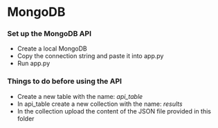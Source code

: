 # MongoDB
### Set up the MongoDB API
- Create a local MongoDB
- Copy the connection string and paste it into app.py
- Run app.py
### Things to do before using the API
- Create a new table with the name: *api_table*
- In api_table create a new collection with the name: *results*
- In the collection upload the content of the JSON file provided in this folder
